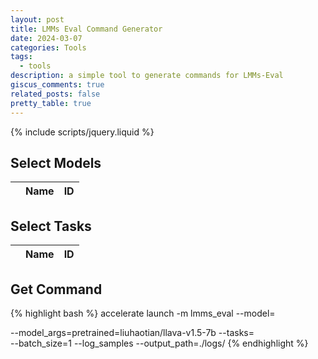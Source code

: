```yaml
---
layout: post
title: LMMs Eval Command Generator
date: 2024-03-07
categories: Tools
tags:
  - tools
description: a simple tool to generate commands for LMMs-Eval
giscus_comments: true
related_posts: false
pretty_table: true
---
```


{% include scripts/jquery.liquid %}

## Select Models

<table
  id="models"
  class="table align-middle mb-0 bg-white"
  data-toggle="table"
  data-height="460"
  data-pagination="true"
  data-click-to-select="true"
  data-url="{{ 'assets/json/2024-03-08-LMMs-Eval-Cmd/models.json' | relative_url }}">
  <thead>
    <tr>
      <th data-field="state" data-checkbox="true"></th>
      <th data-field="Name">Name</th>
      <th data-field="ID">ID</th>
    </tr>
  </thead>
</table>

## Select Tasks

<table
  id="tasks"
  data-toggle="table"
  data-pagination="true"
  class="table align-middle mb-0 bg-white"
  data-height="460"
  data-click-to-select="true"
  data-url="{{ 'assets/json/2024-03-08-LMMs-Eval-Cmd/tasks.json' | relative_url }}">
  <thead>
    <tr>
      <th data-field="state" data-checkbox="true"></th>
      <th data-field="Name">Name</th>
      <th data-field="ID">ID</th>
    </tr>
  </thead>
</table>

## Get Command

{% highlight bash %}
accelerate launch -m lmms_eval --model=<div id="selectedModels"></div> --model_args=pretrained=liuhaotian/llava-v1.5-7b --tasks=<div id="selectedTasks"></div> --batch_size=1 --log_samples --output_path=./logs/
{% endhighlight %}

<script src="{{ 'assets/js/2024-03-08-LMMs-Eval-Cmd/script.js' | relative_url }}"></script>
